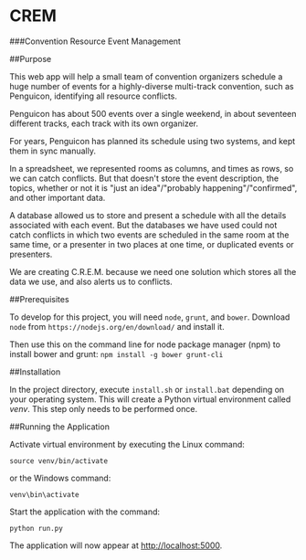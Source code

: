 # CREM
###Convention Resource Event Management

##Purpose

This web app will help a small team of convention organizers schedule a huge number of events for a highly-diverse multi-track convention, such as Penguicon, identifying all resource conflicts.

Penguicon has about 500 events over a single weekend, in about seventeen different tracks, each track with its own organizer.

For years, Penguicon has planned its schedule using two systems, and kept them in sync manually.

In a spreadsheet, we represented rooms as columns, and times as rows, so we can catch conflicts. But that doesn't store the event description, the topics, whether or not it is "just an idea"/"probably happening"/"confirmed", and other important data.

A database allowed us to store and present a schedule with all the details associated with each event. But the databases we have used could not catch conflicts in which two events are scheduled in the same room at the same time, or a presenter in two places at one time, or duplicated events or presenters.

We are creating C.R.E.M. because we need one solution which stores all the data we use, and also alerts us to conflicts.

##Prerequisites

To develop for this project, you will need `node`, `grunt`, and `bower`. Download `node` from `https://nodejs.org/en/download/` and install it.

Then use this on the command line for node package manager (npm) to install bower and grunt: `npm install -g bower grunt-cli`

##Installation

In the project directory, execute `install.sh` or `install.bat` depending on your operating system.
This will create a Python virtual environment called *venv*. This step only needs to be
performed once.

##Running the Application

Activate virtual environment by executing the Linux command:

    source venv/bin/activate

or the Windows command:

    venv\bin\activate

Start the application with the command:

    python run.py

The application will now appear at [http://localhost:5000](http://localhost:5000).

